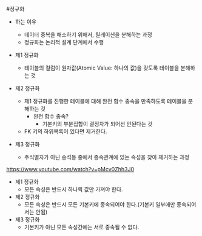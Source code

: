 #정규화

- 하는 이유
  - 데이터 중복을 해소하기 위해서, 릴레이션을 분해하는 과정
  - 정규화는 논리적 설계 단계에서 수행

- 제1 정규화
  - 테이블의 컬럼이 원자값(Atomic Value: 하나의 값)을 갖도록 테이블을 분해하는 것
- 제2 정규화
  - 제1 정규화를 진행한 테이블에 대해 완전 함수 종속을 만족하도록 테이블을 분해하는 것
    - 완전 함수 종속?
      - 기본키의 부분집합이 결정자가 되어선 안된다는 것
  - FK 키의 하위목록이 있다면 제거한다.
- 제3 정규화
  - 주식별자가 아닌 송석등 중에서 종속관계에 있는 속성을 찾아 제거하는 과정




https://www.youtube.com/watch?v=pMcv0Zhh3J0

- 제1 정규화
  - 모든 속성은 반드시 하나읙 값만 가져야 한다.
- 제2 정규화
  - 모든 속성은 반드시 모든 기본키에 종속되어야 한다.(기본키 일부에만 종속되어서는 안됨) 
- 제3 정규화
  - 기본키가 아닌 모든 속성간에는 서로 종속될 수 없다.
